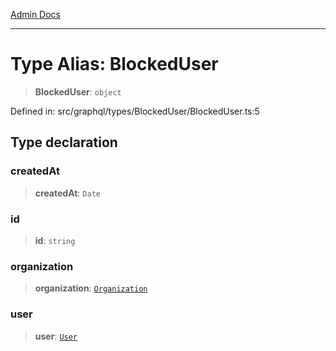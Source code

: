[Admin Docs](/)

***

# Type Alias: BlockedUser

> **BlockedUser**: `object`

Defined in: src/graphql/types/BlockedUser/BlockedUser.ts:5

## Type declaration

### createdAt

> **createdAt**: `Date`

### id

> **id**: `string`

### organization

> **organization**: [`Organization`](../../../Organization/Organization/type-aliases/Organization.md)

### user

> **user**: [`User`](../../../User/User/type-aliases/User.md)
